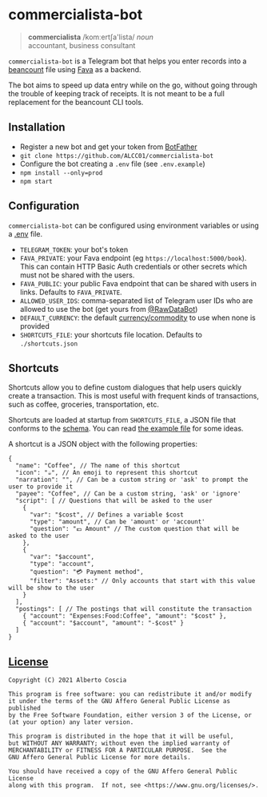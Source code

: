 # commercialista-bot

> **commercialista** /komːertʃa'lista/ _noun_ <br>
> accountant, business consultant

`commercialista-bot` is a Telegram bot that helps you enter records into a
[beancount][beancount] file using [Fava][fava] as a backend.

The bot aims to speed up data entry while on the go, without going through the
trouble of keeping track of receipts. It is not meant to be a full replacement
for the beancount CLI tools.

## Installation

* Register a new bot and get your token from [BotFather][botfather]
* `git clone https://github.com/ALCC01/commercialista-bot`
* Configure the bot creating a `.env` file (see `.env.example`)
* `npm install --only=prod`
* `npm start`

## Configuration
`commercialista-bot` can be configured using environment variables or using a
[.env][dotenv] file.

* `TELEGRAM_TOKEN`: your bot's token
* `FAVA_PRIVATE`: your Fava endpoint (eg `https://localhost:5000/book`). This
  can contain HTTP Basic Auth credentials or other secrets which must not be
  shared with the users.
* `FAVA_PUBLIC`: your public Fava endpoint that can be shared with users in
  links. Defaults to `FAVA_PRIVATE`.
* `ALLOWED_USER_IDS`: comma-separated list of Telegram user IDs who are allowed
  to use the bot (get yours from [@RawDataBot][raw])
* `DEFAULT_CURRENCY`: the default [currency/commodity][commodities] to use when
  none is provided
* `SHORTCUTS_FILE`: your shortcuts file location. Defaults to `./shortcuts.json`

## Shortcuts
Shortcuts allow you to define custom dialogues that help users quickly create
a transaction. This is most useful with frequent kinds of transactions, such as
coffee, groceries, transportation, etc.

Shortcuts are loaded at startup from `SHORTCUTS_FILE`, a JSON file that conforms
to the [schema](./src/shortcuts/shortcuts.schema.json). You can read
[the example file](./example.shortcuts.json) for some ideas.

A shortcut is a JSON object with the following properties:
```jsonc
{
  "name": "Coffee", // The name of this shortcut
  "icon": "☕", // An emoji to represent this shortcut
  "narration": "", // Can be a custom string or 'ask' to prompt the user to provide it
  "payee": "Coffee", // Can be a custom string, 'ask' or 'ignore'
  "script": [ // Questions that will be asked to the user
    { 
      "var": "$cost", // Defines a variable $cost
      "type": "amount", // Can be 'amount' or 'account'
      "question": "💶 Amount" // The custom question that will be asked to the user
    },
    { 
      "var": "$account",
      "type": "account",
      "question": "💳 Payment method",
      "filter": "Assets:" // Only accounts that start with this value will be show to the user
    }
  ],
  "postings": [ // The postings that will constitute the transaction
    { "account": "Expenses:Food:Coffee", "amount": "$cost" },
    { "account": "$account", "amount": "-$cost" }
  ]
}
```

## [License](./LICENSE)

    Copyright (C) 2021 Alberto Coscia

    This program is free software: you can redistribute it and/or modify
    it under the terms of the GNU Affero General Public License as published
    by the Free Software Foundation, either version 3 of the License, or
    (at your option) any later version.

    This program is distributed in the hope that it will be useful,
    but WITHOUT ANY WARRANTY; without even the implied warranty of
    MERCHANTABILITY or FITNESS FOR A PARTICULAR PURPOSE.  See the
    GNU Affero General Public License for more details.

    You should have received a copy of the GNU Affero General Public License
    along with this program.  If not, see <https://www.gnu.org/licenses/>.

[beancount]: https://github.com/beancount/beancount
[fava]: https://beancount.github.io/fava/
[botfather]: https://t.me/BotFather
[dotenv]: https://www.npmjs.com/package/dotenv
[raw]: https://t.me/RawDataBot
[commodities]: https://beancount.github.io/docs/beancount_language_syntax.html#commodities-currencies
